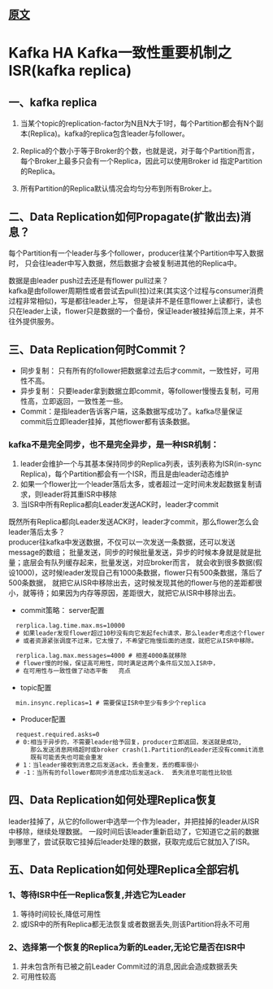 ## [原文](https://blog.csdn.net/qq_37502106/article/details/80271800)

# Kafka HA Kafka一致性重要机制之ISR(kafka replica)

## 一、kafka replica
1. 当某个topic的replication-factor为N且N大于1时，每个Partition都会有N个副本(Replica)。kafka的replica包含leader与follower。

2. Replica的个数小于等于Broker的个数，也就是说，对于每个Partition而言，
每个Broker上最多只会有一个Replica，因此可以使用Broker id 指定Partition的Replica。

3. 所有Partition的Replica默认情况会均匀分布到所有Broker上。

## 二、Data Replication如何Propagate(扩散出去)消息？
每个Partition有一个leader与多个follower，producer往某个Partition中写入数据时，
只会往leader中写入数据，然后数据才会被复制进其他的Replica中。 

数据是由leader push过去还是有flower pull过来？    
kafka是由follower周期性或者尝试去pull(拉)过来(其实这个过程与consumer消费过程非常相似)，写是都往leader上写，
但是读并不是任意flower上读都行，读也只在leader上读，flower只是数据的一个备份，保证leader被挂掉后顶上来，并不往外提供服务。

## 三、Data Replication何时Commit？
- 同步复制： 只有所有的follower把数据拿过去后才commit，一致性好，可用性不高。 
- 异步复制： 只要leader拿到数据立即commit，等follower慢慢去复制，可用性高，立即返回，一致性差一些。 
- Commit：是指leader告诉客户端，这条数据写成功了。kafka尽量保证commit后立即leader挂掉，其他flower都有该条数据。

### kafka不是完全同步，也不是完全异步，是一种ISR机制： 
1. leader会维护一个与其基本保持同步的Replica列表，该列表称为ISR(in-sync Replica)，每个Partition都会有一个ISR，而且是由leader动态维护 
2. 如果一个flower比一个leader落后太多，或者超过一定时间未发起数据复制请求，则leader将其重ISR中移除 
3. 当ISR中所有Replica都向Leader发送ACK时，leader才commit

既然所有Replica都向Leader发送ACK时，leader才commit，那么flower怎么会leader落后太多？      
producer往kafka中发送数据，不仅可以一次发送一条数据，还可以发送message的数组；
批量发送，同步的时候批量发送，异步的时候本身就是就是批量；底层会有队列缓存起来，批量发送，对应broker而言，
就会收到很多数据(假设1000)，这时候leader发现自己有1000条数据，flower只有500条数据，落后了500条数据，
就把它从ISR中移除出去，这时候发现其他的flower与他的差距都很小，就等待；如果因为内存等原因，差距很大，就把它从ISR中移除出去。

- commit策略： 
server配置
```xml
  rerplica.lag.time.max.ms=10000
  # 如果leader发现flower超过10秒没有向它发起fech请求，那么leader考虑这个flower是不是程序出了点问题
  # 或者资源紧张调度不过来，它太慢了，不希望它拖慢后面的进度，就把它从ISR中移除。

  rerplica.lag.max.messages=4000 # 相差4000条就移除
  # flower慢的时候，保证高可用性，同时满足这两个条件后又加入ISR中，
  # 在可用性与一致性做了动态平衡   亮点
```
- topic配置
```xml
  min.insync.replicas=1 # 需要保证ISR中至少有多少个replica
```

- Producer配置
```xml
  request.required.asks=0
  # 0:相当于异步的，不需要leader给予回复，producer立即返回，发送就是成功,
      那么发送消息网络超时或broker crash(1.Partition的Leader还没有commit消息 2.Leader与Follower数据不同步)，
      既有可能丢失也可能会重发
  # 1：当leader接收到消息之后发送ack，丢会重发，丢的概率很小
  # -1：当所有的follower都同步消息成功后发送ack.  丢失消息可能性比较低
```

## 四、Data Replication如何处理Replica恢复
leader挂掉了，从它的follower中选举一个作为leader，并把挂掉的leader从ISR中移除，继续处理数据。
一段时间后该leader重新启动了，它知道它之前的数据到哪里了，尝试获取它挂掉后leader处理的数据，获取完成后它就加入了ISR。

## 五、Data Replication如何处理Replica全部宕机

### 1、等待ISR中任一Replica恢复,并选它为Leader

1. 等待时间较长,降低可用性
2. 或ISR中的所有Replica都无法恢复或者数据丢失,则该Partition将永不可用
### 2、选择第一个恢复的Replica为新的Leader,无论它是否在ISR中

1. 并未包含所有已被之前Leader Commit过的消息,因此会造成数据丢失
2. 可用性较高
 
